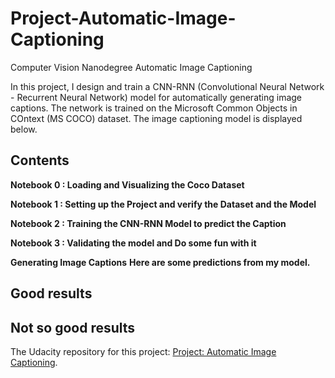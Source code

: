 # Project-Automatic-Image-Captioning
Computer Vision Nanodegree Automatic Image Captioning


In this project, I design and train a CNN-RNN (Convolutional Neural Network - Recurrent Neural Network) model for automatically generating image captions. The network is trained on the Microsoft Common Objects in COntext (MS COCO) dataset. The image captioning model is displayed below.

## Contents

**Notebook 0 : Loading and Visualizing the Coco Dataset**

**Notebook 1 : Setting up the Project and verify the Dataset and the Model**

**Notebook 2 : Training the CNN-RNN Model to predict the Caption**

**Notebook 3 : Validating the model and Do some fun with it**

**Generating Image Captions**
**Here are some predictions from my model.**
## Good results

## Not so good results

The Udacity repository for this project: [Project: Automatic Image Captioning](https://github.com/udacity/CVND---Image-Captioning-Project).
